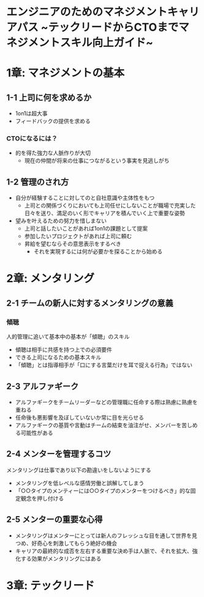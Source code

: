# エンジニアのためのマネジメントキャリアパス ~テックリードからCTOまでマネジメントスキル向上ガイド~

# 1章: マネジメントの基本
## 1-1 上司に何を求めるか
- 1on1は超大事
- フィードバックの提供を求める

### CTOになるには？
- 的を得た強力な人脈作りが大切
    - 現在の仲間が将来の仕事につながるという事実を見逃しがち

## 1-2 管理のされ方
- 自分が経験することに対してのと自社意識や主体性をもつ
    - 上司との関係づくりにおいても上司任せにしないことが職場で充実した日々を送り、満足のいく形でキャリアを積んでいく上で重要な姿勢
- 望みを叶えるための努力を惜しまない
    - 上司と話したいことがあれば1on1の課題として提案
    - 参加したいプロジェクトがあれば上司に頼む
    - 昇給を望むならその意思表示をするべき
        - それを実現するには何が必要かを探ることから始める

# 2章: メンタリング
## 2-1 チームの新人に対するメンタリングの意義
### 傾聴
人的管理に追いて基本中の基本が「傾聴」のスキル
- 傾聴は相手に共感を持つ上での必須要件
- できる上司になるための基本スキル
- 「傾聴」とは指導相手が「口にする言葉だけを耳で捉える行為」ではない

## 2-3 アルファギーク
- アルファギークをチームリーダーなどの管理職に任命する際は熟慮に熟慮を重ねる
- 任命後も悪影響を及ぼしていないか常に目を光らせる
- アルファギークの基質や言動はチームの結束を油注がせ、メンバーを苦しめる可能性がある

## 2-4 メンターを管理するコツ
メンタリングは仕事であり以下の勘違いをしないようにする
- メンタリングを低レベルな感情労働と誤解してしまう
- 「○○タイプのメンティーには○○タイプのメンターをつけるべき」的な固定観念を押し付ける

## 2-5 メンターの重要な心得
- メンタリングはメンターにとっては新人のフレッシュな目を通して世界を見つめ、好奇心を刺激してもらう絶好の機会
- キャリアの最終的な成否を左右する重要な決め手は人脈で、それを拡大、強化する効果がメンタリングにはある

# 3章: テックリード 







































